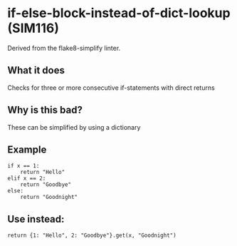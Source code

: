 # if-else-block-instead-of-dict-lookup (SIM116)
Derived from the flake8-simplify linter.
## What it does
Checks for three or more consecutive if-statements with direct returns
## Why is this bad?
These can be simplified by using a dictionary
## Example
```
if x == 1:
    return "Hello"
elif x == 2:
    return "Goodbye"
else:
    return "Goodnight"
```
## Use instead:
```
return {1: "Hello", 2: "Goodbye"}.get(x, "Goodnight")
```